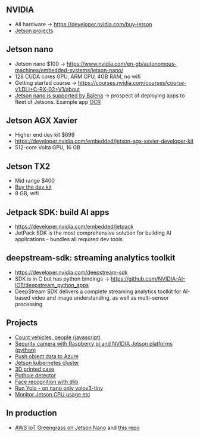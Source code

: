 ## NVIDIA
* All hardware -> https://developer.nvidia.com/buy-jetson
* [Jetson projects](https://developer.nvidia.com/embedded/community/jetson-projects)

## Jetson nano
* Jetson nano $100 -> https://www.nvidia.com/en-gb/autonomous-machines/embedded-systems/jetson-nano/
* 128 CUDA cores GPU, ARM CPU, 4GB RAM, no wifi
* Getting started course -> https://courses.nvidia.com/courses/course-v1:DLI+C-RX-02+V1/about
* [Jetson nano is supported by Balena](https://www.balena.io/docs/reference/hardware/devices/) -> prospect of deploying apps to fleet of Jetsons. Example app [OCR](https://github.com/ricktorzynski/balena-ocr-tesseract-docker)

## Jetson AGX Xavier
* Higher end dev kit $699
* https://developer.nvidia.com/embedded/jetson-agx-xavier-developer-kit
* 512-core Volta GPU, 16 GB

## Jetson TX2
* Mid range $400
* [Buy the dev kit](https://developer.nvidia.com/embedded/jetson-tx2-developer-kit)
* 8 GB, wifi

## Jetpack SDK: build AI apps
* https://developer.nvidia.com/embedded/jetpack
* JetPack SDK is the most comprehensive solution for building AI applications - bundles all required dev tools

## deepstream-sdk: streaming analytics toolkit
* https://developer.nvidia.com/deepstream-sdk
* SDK is in C but has python bindings -> https://github.com/NVIDIA-AI-IOT/deepstream_python_apps
* DeepStream SDK delivers a complete streaming analytics toolkit for AI-based video and image understanding, as well as multi-sensor processing

## Projects
* [Count vehicles, people (javascript)](https://github.com/opendatacam/opendatacam)
* [Security camera with Raspberry pi and NVIDIA Jetson platforms (python)](https://github.com/dataplayer12/homesecurity)
* [Push object data to Azure](https://www.hackster.io/pjdecarlo/intelligent-closed-circuit-tv-with-azure-and-nvidia-jetson-6df06f)
* [Jetson kubernetes cluster](https://medium.com/jit-team/building-a-gpu-enabled-kubernets-cluster-for-machine-learning-with-nvidia-jetson-nano-7b67de74172a)
* [3D printed case](https://cults3d.com/en/3d-model/tool/jetson-nano-case)
* [Pothole detector](https://github.com/JordanMicahBennett/Smart-Ai-Pothole-Detector------Powered-by-Tensorflow-TensorRT-on-Google-Colab-and-or-Jetson-Nano)
* [Face recognition with dlib](https://medium.com/@ageitgey/build-a-hardware-based-face-recognition-system-for-150-with-the-nvidia-jetson-nano-and-python-a25cb8c891fd)
* [Run Yolo - on nano only yolov3-tiny](https://pysource.com/2019/08/29/yolo-v3-install-and-run-yolo-on-nvidia-jetson-nano-with-gpu/?unapproved=1323&moderation-hash=175e57f50e7350d7d591c5db18ba8fbb#comment-1323)
* [Monitor Jetson CPU usage etc](https://github.com/rbonghi/jetson_stats)

## In production
* [AWS IoT Greengrass on Jetson Nano](https://info.nvidia.com/deploy-ai-with-aws-ml-iot-services-on-nvidia-jetson-nano.html?ondemandrgt=yes) and [this repo](https://github.com/mahendrabairagi/AWS_ML_At_Edge_With_NVIDIA_Jetson_Nano)